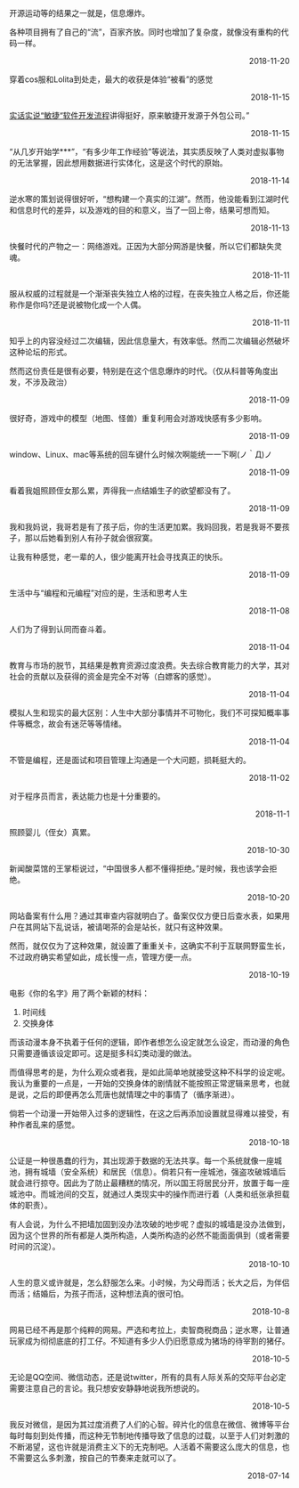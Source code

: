 
 <div class="card hoverable"><div class="card-content"> 
<p>开源运动等的结果之一就是，信息爆炸。</p>

<p>各种项目拥有了自己的“流”，百家齐放。同时也增加了复杂度，就像没有重构的代码一样。</p>

 <p align='right'>2018-11-20</p></div></div> 

 <div class="card hoverable"><div class="card-content"> 
<p>穿着cos服和Lolita到处走，最大的收获是体验“被看”的感觉</p>

 <p align='right'>2018-11-15</p></div></div> 

 <div class="card hoverable"><div class="card-content"> 
<p><a href="a href=&quot;https://www.zhihu.com/lives/997518429552783360">实话实说“敏捷“软件开发流程</a>讲得挺好，原来敏捷开发源于外包公司。&rdquo;</p>

 <p align='right'>2018-11-15</p></div></div> 

 <div class="card hoverable"><div class="card-content"> 
<p>“从几岁开始学***”，“有多少年工作经验”等说法，其实质反映了人类对虚拟事物的无法掌握，因此想用数据进行实体化，这是这个时代的原始。</p>

 <p align='right'>2018-11-14</p></div></div> 

 <div class="card hoverable"><div class="card-content"> 
<p>逆水寒的策划说得很好听，“想构建一个真实的江湖”。然而，他没能看到江湖时代和信息时代的差异，以及游戏的目的和意义，当了一回上帝，结果可想而知。</p>

 <p align='right'>2018-11-13</p></div></div> 

 <div class="card hoverable"><div class="card-content"> 
快餐时代的产物之一：网络游戏。正因为大部分网游是快餐，所以它们都缺失灵魂。
 <p align='right'>2018-11-11</p></div></div> 
 <div class="card hoverable"><div class="card-content"> 
服从权威的过程就是一个渐渐丧失独立人格的过程，在丧失独立人格之后，你还能称作是你吗?还是说被物化成一个人偶。
 <p align='right'>2018-11-11</p></div></div> 
 <div class="card hoverable"><div class="card-content"> 
<p>知乎上的内容没经过二次编辑，因此信息量大，有效率低。然而二次编辑必然破坏这种论坛的形式。</p>

<p>然而这份责任是很有必要，特别是在这个信息爆炸的时代。（仅从科普等角度出发，不涉及政治）</p>

 <p align='right'>2018-11-09</p></div></div> 

 <div class="card hoverable"><div class="card-content"> 
<p>很好奇，游戏中的模型（地图、怪兽）重复利用会对游戏快感有多少影响。</p>

 <p align='right'>2018-11-09</p></div></div> 

 <div class="card hoverable"><div class="card-content"> 
<p>window、Linux、mac等系统的回车键什么时候次啊能统一一下啊(ノ｀Д)ノ</p>

 <p align='right'>2018-11-09</p></div></div> 

 <div class="card hoverable"><div class="card-content"> 
<p>看着我姐照顾侄女那么累，弄得我一点结婚生子的欲望都没有了。</p>

 <p align='right'>2018-11-09</p></div></div> 

<div class="card hoverable"><div class="card-content"> 
<p>我和我妈说，我哥若是有了孩子后，你的生活更加累。我妈回我，若是我哥不要孩子，那以后她看到别人有孙子就会很寂寞。</p>

<p>让我有种感觉，老一辈的人，很少能离开社会寻找真正的快乐。</p>

 <p align='right'>2018-11-09</p></div></div> 



 <div class="card hoverable"><div class="card-content"> 
生活中与“编程和元编程”对应的是，生活和思考人生

 <p align='right'>2018-11-08</p></div></div> 

 <div class="card hoverable"><div class="card-content"> 
人们为了得到认同而奋斗着。
 <p align='right'>2018-11-04</p></div></div> 

<div class="card hoverable"><div class="card-content"> 
教育与市场的脱节，其结果是教育资源过度浪费。失去综合教育能力的大学，其对社会的贡献以及获得的资金是完全不对等（白嫖客的感觉）。
 <p align='right'>2018-11-04</p></div></div> 

<div class="card hoverable"><div class="card-content"> 
模拟人生和现实的最大区别：人生中大部分事情并不可物化，我们不可探知概率事件等概念，故会有迷茫等等情绪。
 <p align='right'>2018-11-04</p></div></div> 

<div class="card hoverable"><div class="card-content"> 
不管是编程，还是面试和项目管理上沟通是一个大问题，损耗挺大的。   
 <p align='right'>2018-11-02</p></div></div> 

 <div class="card hoverable"><div class="card-content"> 
对于程序员而言，表达能力也是十分重要的。
 <p align='right'>2018-11-1</p></div></div> 

<div class="card hoverable">
<div class="card-content">
照顾婴儿（侄女）真累。
<p align="right">2018-10-30</p>
</div></div>

<div class="card hoverable">
<div class="card-content">
新闻酸菜馆的王掌柜说过，“中国很多人都不懂得拒绝。”是时候，我也该学会拒绝。
<p align="right">2018-10-20</p>
</div></div>


<div class="card hoverable">
<div class="card-content">
网站备案有什么用？通过其审查内容就明白了。备案仅仅方便日后查水表，如果用户在其网站下乱说话，被请喝茶的会是站长，就只有这种效果。
<p>然而，就仅仅为了这种效果，就设置了重重关卡，这确实不利于互联网野蛮生长，不过政府确实希望如此，成长慢一点，管理方便一点。</p>
<p align="right">2018-10-19</p>
</div></div>

<div class="card hoverable">
<div class="card-content">
<p>电影《你的名字》用了两个新颖的材料：</p>
<ol start='' >
<li>时间线</li>
<li>交换身体</li>
</ol>
<p>而该动漫本身不执着于任何的逻辑，即作者想怎么设定就怎么设定，而动漫的角色只需要遵循该设定即可。这是挺多科幻类动漫的做法。</p>
<p>而值得思考的是，为什么观众或者我，是如此简单地就接受这种不科学的设定呢。我认为重要的一点是，一开始的交换身体的剧情就不能按照正常逻辑来思考，也就是说，之后的即便再怎么荒唐也就情理之中的事情了（循序渐进）。</p>
<p>倘若一个动漫一开始带入过多的逻辑性，在这之后再添加设置就显得难以接受，有种作者乱来的感觉。</p>
<p align="right">2018-10-18</p>
</div></div>

<div class="card hoverable">
<div class="card-content">
公证是一种很愚蠢的行为，其出现源于数据的无法共享。每一个系统就像一座城池，拥有城墙（安全系统）和居民（信息）。倘若只有一座城池，强盗攻破城墙后就会进行掠夺。因此为了防止最糟糕的情况，所以国王将居民分开，放置于每一座城池中。而城池间的交互，就通过人类现实中的操作而进行着（人类和纸张承担载体的职责）。
<p>有人会说，为什么不把墙加固到没办法攻破的地步呢？虚拟的城墙是没办法做到，因为这个世界的所有都是人类所构造，人类所构造的必然不能面面俱到（或者需要时间的沉淀）。</p>
<p align="right">2018-10-10</p>
</div></div>


<div class="card hoverable">
<div class="card-content">
人生的意义或许就是，怎么舒服怎么来。小时候，为父母而活；长大之后，为伴侣而活；结婚后，为孩子而活，这种想法真的很可怕。
<p align="right">2018-10-8</p>
</div></div>

<div class="card hoverable">
<div class="card-content">
网易已经不再是那个纯粹的网易。严选和考拉上，卖智商税商品；逆水寒，让普通玩家成为彻彻底底的打工仔。不知道有多少人仍旧愿意成为猪场的待宰割的猪仔。
<p align="right">2018-10-5</p>
</div></div>

<div class="card hoverable">
<div class="card-content">
无论是QQ空间、微信动态，还是说twitter，所有的具有人际关系的交际平台必定需要注意自己的言论。我只想安安静静地说我所想说的。
<p align="right">2018-10-5</p>
</div></div>


<div class="card hoverable">
<div class="card-content">
我反对微信，是因为其过度消费了人们的心智。碎片化的信息在微信、微博等平台每时每刻到处传播，而这种无节制地传播导致了信息的过载，以至于人们对刺激的不断渴望，这也许就是消费主义下的无克制吧。人活着不需要这么庞大的信息，也不需要这么多刺激，按自己的节奏来走就可以了。
<p align="right">2018-07-14</p>
</div>


